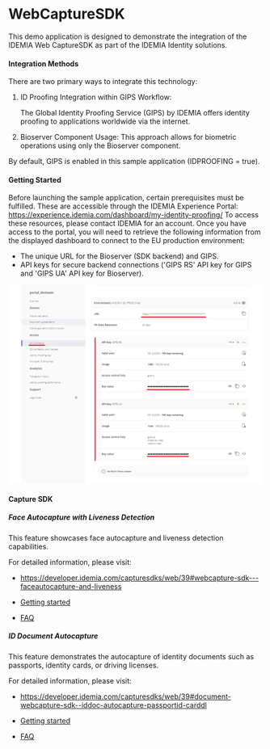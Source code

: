 # WebCaptureSDK

This demo application is designed to demonstrate the integration of the IDEMIA Web CaptureSDK as part of the IDEMIA Identity solutions.

#### Integration Methods

There are two primary ways to integrate this technology:

1. ID Proofing Integration within GIPS Workflow:

   The Global Identity Proofing Service (GIPS) by IDEMIA offers identity proofing to applications worldwide via the internet.

2. Bioserver Component Usage:
   This approach allows for biometric operations using only the Bioserver component.

By default, GIPS is enabled in this sample application (IDPROOFING = true).

#### Getting Started

Before launching the sample application, certain prerequisites must be fulfilled. These are accessible through the IDEMIA Experience Portal: https://experience.idemia.com/dashboard/my-identity-proofing/
To access these resources, please contact IDEMIA for an account. Once you have access to the portal, you will need to retrieve the following information from the displayed dashboard to connect to the EU production environment:

- The unique URL for the Bioserver (SDK backend) and GIPS.
- API keys for secure backend connections ('GIPS RS' API key for GIPS and 'GIPS UA' API key for Bioserver).

![](.\screenshot_portal.png)

#### Capture SDK

##### Face Autocapture with Liveness Detection

This feature showcases face autocapture and liveness detection capabilities.

For detailed information, please visit:

- https://developer.idemia.com/capturesdks/web/39#webcapture-sdk---faceautocapture-and-liveness


- [Getting started](https://developer.idemia.com/capturesdks/web/39#getting-started)
- [FAQ](https://developer.idemia.com/capturesdks/web/39#faq)

##### ID Document Autocapture

This feature demonstrates the autocapture of identity documents such as passports, identity cards, or driving licenses.

For detailed information, please visit:

- https://developer.idemia.com/capturesdks/web/39#document-webcapture-sdk--iddoc-autocapture-passportid-carddl


- [Getting started](https://developer.idemia.com/capturesdks/web/39#getting-started_1)
- [FAQ](https://developer.idemia.com/capturesdks/web/39#faqs)
